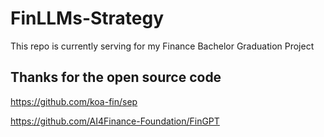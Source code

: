 # FinLLMs-Strategy
This repo is currently serving for my Finance Bachelor Graduation Project

## Thanks for the open source code

https://github.com/koa-fin/sep

https://github.com/AI4Finance-Foundation/FinGPT
